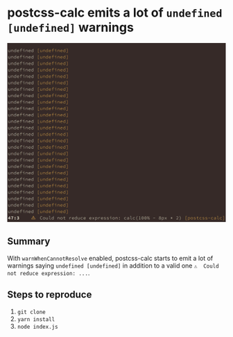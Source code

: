 # postcss-calc emits a lot of `undefined [undefined]` warnings

![Screenshot](screenshot.png)

## Summary
With `warnWhenCannotResolve` enabled, postcss-calc starts to emit a lot of warnings saying `undefined [undefined]` in addition to a valid one `⚠  Could not reduce expression: ...`.

## Steps to reproduce

1. `git clone`
2. `yarn install`
3. `node index.js`

